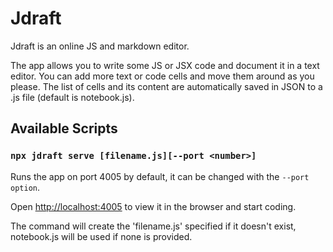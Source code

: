 # Jdraft

Jdraft is an online JS and markdown editor.


The app allows you to write some JS or JSX code and document it in a text editor. You can add more text or code cells and move them around as you please.
The list of cells and its content are automatically saved in JSON to a .js file (default is notebook.js).

## Available Scripts

### `npx jdraft serve [filename.js][--port <number>]`

Runs the app on port 4005 by default, it can be changed with the `--port option`.

Open [http://localhost:4005](http://localhost:4005) to view it in the browser and start coding.

The command will create the 'filename.js' specified if it doesn't exist, notebook.js will be used if none is provided.

